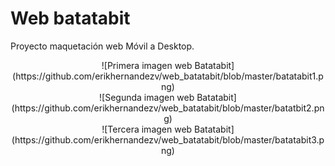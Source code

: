 # Web batatabit
Proyecto maquetación web Móvil a Desktop.
<br>
<center>
![Primera imagen web Batatabit](https://github.com/erikhernandezv/web_batatabit/blob/master/batatabit1.png)<br>
![Segunda imagen web Batatabit](https://github.com/erikhernandezv/web_batatabit/blob/master/batatbit2.png)<br>
![Tercera imagen web Batatabit](https://github.com/erikhernandezv/web_batatabit/blob/master/batatabit3.png)
</center>
